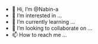 - 👋 Hi, I’m @Nabin-a
- 👀 I’m interested in ...
- 🌱 I’m currently learning ...
- 💞️ I’m looking to collaborate on ...
- 📫 How to reach me ...

<!---
Nabin-a/Nabin-a is a ✨ special ✨ repository because its `README.md` (this file) appears on your GitHub profile.
You can click the Preview link to take a look at your changes.
--->
